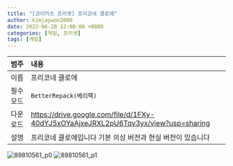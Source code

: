 ```yaml
---
title: "[코이카츠 프리셋] 프리코네 클로에"
author: kimjaywon2000
date: 2022-06-20 12:00:00 +0800
categories: [게임, 프리셋]
tags: [게임]
---
```


| 범주             | 내용            |
|:----------------|:---------------|
| 이름             | 프리코네 클로에  |
| 필수 모드         | `BetterRepack(베리팩)`       |
| 다운로드          | <https://drive.google.com/file/d/1FXy-40dYJ5xOYaAjxeJRXL2pU6Tqy3yx/view?usp=sharing> |
| 설명             | 프리코네 클로에입니다 기본 의상 버전과 현실 버전이 있습니다   |

![89810561_p0](https://user-images.githubusercontent.com/76558033/174641075-66d2b6af-9292-438c-a306-ffd618c5a58c.png)
![89810561_p1](https://user-images.githubusercontent.com/76558033/174641085-14216b4f-863d-4172-b30a-920a6afc9bf4.png)

